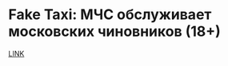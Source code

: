 # Fake Taxi: МЧС обслуживает московских чиновников (18+)



[LINK](https://varlamov.ru/2943871.html)